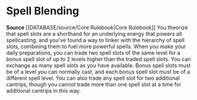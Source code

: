 ﻿---
id: '3'
name: Spell Blending
rarity: Common
source: '[[DATABASE/source/Core Rulebook|Core Rulebook]]'
type: Wizard Arcane Thesis

---
# Spell Blending

**Source** [[DATABASE/source/Core Rulebook|Core Rulebook]] 
You theorize that spell slots are a shorthand for an underlying energy that powers all spellcasting, and you've found a way to tinker with the hierarchy of spell slots, combining them to fuel more powerful spells.
 When you make your daily preparations, you can trade two spell slots of the same level for a bonus spell slot of up to 2 levels higher than the traded spell slots. You can exchange as many spell slots as you have available. Bonus spell slots must be of a level you can normally cast, and each bonus spell slot must be of a different spell level. You can also trade any spell slot for two additional cantrips, though you cannot trade more than one spell slot at a time for additional cantrips in this way.